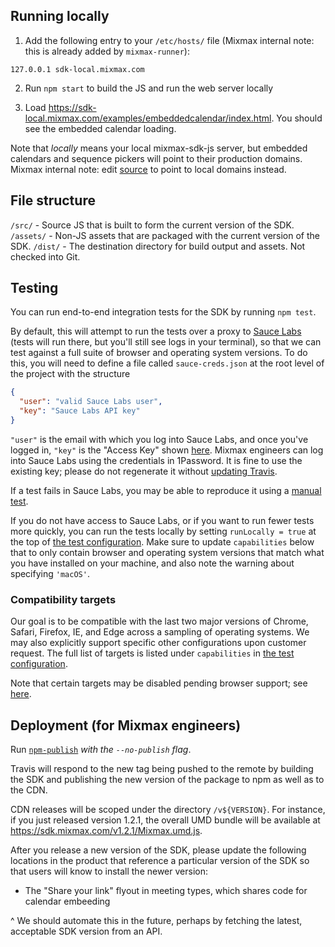 ## Running locally

1. Add the following entry to your `/etc/hosts/` file (Mixmax internal note: this is already added by `mixmax-runner`):
```
127.0.0.1 sdk-local.mixmax.com
```

2. Run `npm start` to build the JS and run the web server locally

3. Load https://sdk-local.mixmax.com/examples/embeddedcalendar/index.html. You should see the embedded calendar loading.

Note that _locally_ means your local mixmax-sdk-js server, but embedded calendars and sequence pickers
will point to their production domains. Mixmax internal note: edit
[source](https://github.com/mixmaxhq/mixmax-sdk-js/blob/master/src/utils/Environment.js) to point to
local domains instead.

## File structure

`/src/` - Source JS that is built to form the current version of the SDK.
`/assets/` - Non-JS assets that are packaged with the current version of the SDK.
`/dist/` - The destination directory for build output and assets. Not checked into Git.

## Testing

You can run end-to-end integration tests for the SDK by running `npm test`.

By default, this will attempt to run the tests over a proxy to [Sauce Labs](https://saucelabs.com/)
(tests will run there, but you'll still see logs in your terminal), so that we can test against a
full suite of browser and operating system versions. To do this, you will need to define a file
called `sauce-creds.json` at the root level of the project with the structure

```json
{
  "user": "valid Sauce Labs user",
  "key": "Sauce Labs API key"
}
```

`"user"` is the email with which you log into Sauce Labs, and once you've logged in, `"key"` is
the "Access Key" shown [here](https://saucelabs.com/beta/user-settings). Mixmax engineers can log
into Sauce Labs using the credentials in 1Password. It is fine to use the existing key; please do
not regenerate it without [updating Travis](https://travis-ci.org/mixmaxhq/mixmax-sdk-js/settings).

If a test fails in Sauce Labs, you may be able to reproduce it using a
[manual test](https://saucelabs.com/beta/manual).

If you do not have access to Sauce Labs, or if you want to run fewer tests more quickly, you
can run the tests locally by setting `runLocally = true` at the top of
[the test configuration](https://github.com/mixmaxhq/mixmax-sdk-js/blob/master/wdio.conf.js).
Make sure to update `capabilities` below that to only contain browser and operating system
versions that match what you have installed on your machine, and also note the warning about
specifying `'macOS'`.

### Compatibility targets

Our goal is to be compatible with the last two major versions of Chrome, Safari, Firefox,
IE, and Edge across a sampling of operating systems. We may also explicitly support specific
other configurations upon customer request. The full list of targets is listed under
`capabilities` in [the test configuration](https://github.com/mixmaxhq/mixmax-sdk-js/blob/master/wdio.conf.js).

Note that certain targets may be disabled pending browser support; see [here](https://github.com/mixmaxhq/mixmax-sdk-js/projects/1).

## Deployment (for Mixmax engineers)

Run [`npm-publish`](https://github.com/mixmaxhq/mixmax-runner/blob/master/scripts/npm-publish)
_with the `--no-publish` flag_.

Travis will respond to the new tag being pushed to the remote by building the
SDK and publishing the new version of the package to npm as well as to the CDN.

CDN releases will be scoped under the directory `/v${VERSION}`. For instance,
if you just released version 1.2.1, the overall UMD bundle will be available at
https://sdk.mixmax.com/v1.2.1/Mixmax.umd.js.

After you release a new version of the SDK, please update the following locations in the product
that reference a particular version of the SDK so that users will know to install the newer
version:

* The "Share your link" flyout in meeting types, which shares code for calendar embeeding

^ We should automate this in the future, perhaps by fetching the latest, acceptable SDK version
from an API.
